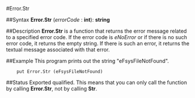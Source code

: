 
#Error.Str

##Syntax
**Error.Str** (*errorCode* : **int**): **string**



##Description
**Error.Str** is a function that returns the error message related to a specified error code. If the error code is *eNoError* or if there is no such error code, it returns the empty string. If there is such an error, it returns the textual message associated with that error.



##Example
This program prints out the string "eFsysFileNotFound".


        put Error.Str (eFsysFileNotFound)
##Status
Exported qualified.
This means that you can only call the function by calling **Error.Str**, not by calling **Str**.


